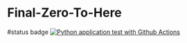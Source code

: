 # Final-Zero-To-Here

#status badge
[![Python application test with Github Actions](https://github.com/AkashPatel-1996/Final-Zero-To-Here/actions/workflows/main.yml/badge.svg)](https://github.com/AkashPatel-1996/Final-Zero-To-Here/actions/workflows/main.yml)
